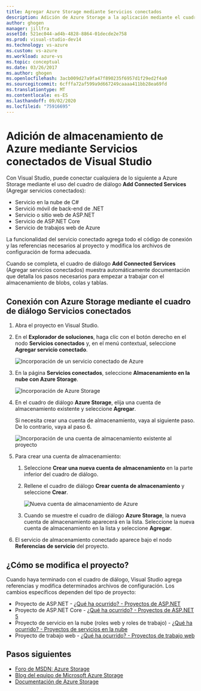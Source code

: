```yaml
---
title: Agregar Azure Storage mediante Servicios conectados
description: Adición de Azure Storage a la aplicación mediante el cuadro de diálogo Agregar servicios conectados de Visual Studio
author: ghogen
manager: jillfra
assetId: 521ec044-ad4b-4828-8864-01decde2e758
ms.prod: visual-studio-dev14
ms.technology: vs-azure
ms.custom: vs-azure
ms.workload: azure-vs
ms.topic: conceptual
ms.date: 03/26/2017
ms.author: ghogen
ms.openlocfilehash: 3acb009d27a9fa47f890235f6957d1f29ed2f4a0
ms.sourcegitcommit: 6cfffa72af599a9d667249caaaa411bb28ea69fd
ms.translationtype: MT
ms.contentlocale: es-ES
ms.lasthandoff: 09/02/2020
ms.locfileid: "75916695"
---
```

# <a name="adding-azure-storage-by-using-visual-studio-connected-services"></a>Adición de almacenamiento de Azure mediante Servicios conectados de Visual Studio
Con Visual Studio, puede conectar cualquiera de lo siguiente a Azure Storage mediante el uso del cuadro de diálogo **Add Connected Services** (Agregar servicios conectados):

- Servicio en la nube de C#
- Servició móvil de back-end de .NET
- Servicio o sitio web de ASP.NET
- Servicio de ASP.NET Core
- Servicio de trabajos web de Azure

La funcionalidad del servicio conectado agrega todo el código de conexión y las referencias necesarios al proyecto y modifica los archivos de configuración de forma adecuada.

Cuando se completa, el cuadro de diálogo **Add Connected Services** (Agregar servicios conectados) muestra automáticamente documentación que detalla los pasos necesarios para empezar a trabajar con el almacenamiento de blobs, colas y tablas.

## <a name="connect-to-azure-storage-using-the-connected-services-dialog"></a>Conexión con Azure Storage mediante el cuadro de diálogo Servicios conectados
1. Abra el proyecto en Visual Studio.

1. En el **Explorador de soluciones**, haga clic con el botón derecho en el nodo **Servicios conectados** y, en el menú contextual, seleccione **Agregar servicio conectado**.

    ![Incorporación de un servicio conectado de Azure](./media/vs-azure-tools-connected-services-storage/IC796702.png)

1. En la página **Servicios conectados**, seleccione **Almacenamiento en la nube con Azure Storage**.

    ![Incorporación de Azure Storage](./media/vs-azure-tools-connected-services-storage/add-azure-storage.png)

1. En el cuadro de diálogo **Azure Storage**, elija una cuenta de almacenamiento existente y seleccione **Agregar**.

    Si necesita crear una cuenta de almacenamiento, vaya al siguiente paso. De lo contrario, vaya al paso 6.

    ![Incorporación de una cuenta de almacenamiento existente al proyecto](./media/vs-azure-tools-connected-services-storage/select-azure-storage-account.png)

1. Para crear una cuenta de almacenamiento:

   1. Seleccione **Crear una nueva cuenta de almacenamiento** en la parte inferior del cuadro de diálogo.

   1. Rellene el cuadro de diálogo **Crear cuenta de almacenamiento** y seleccione **Crear**.

       ![Nueva cuenta de almacenamiento de Azure](./media/vs-azure-tools-connected-services-storage/create-storage-account.png)

   1. Cuando se muestre el cuadro de diálogo **Azure Storage**, la nueva cuenta de almacenamiento aparecerá en la lista. Seleccione la nueva cuenta de almacenamiento en la lista y seleccione **Agregar**.

1. El servicio de almacenamiento conectado aparece bajo el nodo **Referencias de servicio** del proyecto.

## <a name="how-your-project-is-modified"></a>¿Cómo se modifica el proyecto?
Cuando haya terminado con el cuadro de diálogo, Visual Studio agrega referencias y modifica determinados archivos de configuración. Los cambios específicos dependen del tipo de proyecto:

- Proyecto de ASP.NET - [¿Qué ha ocurrido? - Proyectos de ASP.NET](/azure/visual-studio/vs-storage-aspnet-getting-started-blobs)
- Proyecto de ASP.NET Core - [¿Qué ha ocurrido? - Proyectos de ASP.NET 5](/azure/visual-studio/vs-storage-aspnet5-getting-started-blobs)
- Proyecto de servicio en la nube (roles web y roles de trabajo) - [¿Qué ha ocurrido? - Proyectos de servicios en la nube](/azure/visual-studio/vs-storage-cloud-services-getting-started-blobs)
- Proyecto de trabajo web - [¿Qué ha ocurrido? - Proyectos de trabajo web](/azure/visual-studio/vs-storage-webjobs-what-happened)

## <a name="next-steps"></a>Pasos siguientes
- [Foro de MSDN: Azure Storage](https://social.msdn.microsoft.com/forums/azure/home?forum=windowsazuredata)
- [Blog del equipo de Microsoft Azure Storage](https://blogs.msdn.microsoft.com/windowsazurestorage/)
- [Documentación de Azure Storage](/azure/storage/)
